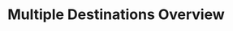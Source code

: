 ---
# -------------------------- #
#          PAGE INFO         #
# -------------------------- #

title: Multiple Destinations Overview
permalink: /destinations/multiple-destinations
keywords: destination, destinations, data warehouse, data warehouses, warehouse, stitch etl, etl, multiple destinations

summary: "If you're looking to map your Stitch integrations to more than one destination, this guide will help you set them up."

layout: general
toc: true

key: "multiple-destinations"

type: "all"
destination: false

# -------------------------- #
#         GUIDE INTRO        #
# -------------------------- #

intro: |
  You can now add multiple destinations to your Stitch account! In this guide, you will learn everything you need to know on how to fully utilize this feature. Before selecting destinations, we recommend reading our guide how how to choose a destination (link those docs) to ensure you're making the decision that best suits your data warehousing needs.


# -------------------------- #
#      CONTENT SECTIONS      #
# -------------------------- #

sections:
  - title: "Requirements to obtain multiple destinations"
    anchor: "multiple-destinations-requirements"
    summary: "How to obtain multiple destinations for your Stitch account"
    content: |


  - title: "Modifying destinations"
    anchor: "changing-multiple-destinations"
    summary: "An overview on how to add, remove, and edit your destinations"
    content: |
      In this section, you will learn how to add, delete, or edit a destination when you have more than one.

    subsections:
      - title: "Adding another destination"
        anchor: "adding-destinations"
        content: |
          1. Login to your Stitch account.
          2. Click **Destinations** in the top navigation.
          3. Click **Add Destination** in the top right portion of the page.
          4. Select the destination you would like to setup. If you aren't sure of which destination you should pick, follow this guide to help you make the decision that best suits your needs. (link the choosing a "destination page")

      - title: "Deleting a destination"
        anchor: "deleting-destinations"
        content: |
          {% capture deleting-destinations%}
          You will be asked to pause or delete any source integrations you have mapped to the destination, and all post-load webhooks will automatically be removed.
          {% endcapture %}

          {% include important.html first-line="**Some things to take note of when deleting a destination**" content=deleting-destinations %}

          1. Login to your Stitch account.
          2. Click **Destinations** in the top navigation.
          3. Select the destination you would like to remove.
          4. On the setup page of your destination, click **Delete Destination** at the bottom of the setup.
          5. Select whether you want to pause replication for the integration sources that you have mapped to the destination, or delete them.
          6. Confirm that you want to remove the source by typing `DELETE` in the text box.
          7. Click **Remove Destination**.

            
      - title: "Editing a destination"
        anchor: "editing-destinations"
        content: |
          1. Login to your Stitch account.
          2. Click **Destinations** in the top navigation.
          3. Select the destination you would like to edit.
          4. Make the edits you want to make. Currently you can edit the name & description. All other available edits are specific to the data warehouse you have.
          5. Save your changes.
          

  - title: "Mapping to your destinations"
    anchor: "mapping-to-destinations"
    summary: "The data transformations Stitch performs"
    content: |
      In this section you will learn how to map your data sources in Stitch to your destinations.
      

    subsections:
      - title: "Mapping through the Stitch app"
        anchor: "mapping-integrations-app"
        content: |
          To map a source to a destination through the Stitch app is a very simple process. Within your setup page, you will be able to select which destination you would like to map your intgration to.

          1. Login to your Stitch account.
          2. Click **Integrations** in the top navigation.
          3. Select the integration you would like to map to your destinations.
          4. In the **Target Destination** section, select your destinations. If you don't want to map to a destination, select **No Destination**.

      - title: "Mapping through the Stitch Connect API"
        anchor: "mapping-connect-api"
        content: |
          
---